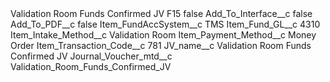 <?xml version="1.0" encoding="UTF-8"?>
<CustomMetadata xmlns="http://soap.sforce.com/2006/04/metadata" xmlns:xsi="http://www.w3.org/2001/XMLSchema-instance" xmlns:xsd="http://www.w3.org/2001/XMLSchema">
    <label>Validation Room Funds Confirmed JV F15</label>
    <protected>false</protected>
    <values>
        <field>Add_To_Interface__c</field>
        <value xsi:type="xsd:boolean">false</value>
    </values>
    <values>
        <field>Add_To_PDF__c</field>
        <value xsi:type="xsd:boolean">false</value>
    </values>
    <values>
        <field>Item_FundAccSystem__c</field>
        <value xsi:type="xsd:string">TMS</value>
    </values>
    <values>
        <field>Item_Fund_GL__c</field>
        <value xsi:type="xsd:string">4310</value>
    </values>
    <values>
        <field>Item_Intake_Method__c</field>
        <value xsi:type="xsd:string">Validation Room</value>
    </values>
    <values>
        <field>Item_Payment_Method__c</field>
        <value xsi:type="xsd:string">Money Order</value>
    </values>
    <values>
        <field>Item_Transaction_Code__c</field>
        <value xsi:type="xsd:string">781</value>
    </values>
    <values>
        <field>JV_name__c</field>
        <value xsi:type="xsd:string">Validation Room Funds Confirmed JV</value>
    </values>
    <values>
        <field>Journal_Voucher_mtd__c</field>
        <value xsi:type="xsd:string">Validation_Room_Funds_Confirmed_JV</value>
    </values>
</CustomMetadata>
